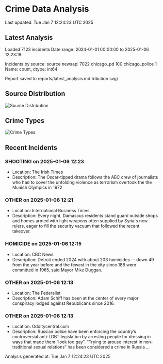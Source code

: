 # Crime Data Analysis
Last updated: Tue Jan  7 12:24:23 UTC 2025

## Latest Analysis

Loaded 7123 incidents
Date range: 2024-01-01 00:00:00 to 2025-01-06 12:23:18

Incidents by source:
source
newsapi           7022
chicago_pd         100
chicago_police       1
Name: count, dtype: int64

Report saved to reports/latest_analysis.md
tribution.svg)

## Source Distribution
![Source Distribution](images/source_distribution.svg)

## Crime Types
![Crime Types](images/crime_types.svg)

## Recent Incidents

### SHOOTING on 2025-01-06 12:23
- Location: The Irish Times
- Description: The Oscar-tipped drama follows the ABC crew of journalists who had to cover the unfolding violence as terrorism overtook the the Munich Olympics in 1972


### OTHER on 2025-01-06 12:21
- Location: International Business Times
- Description: Every night, Damascus residents stand guard outside shops and homes armed with light weapons often supplied by Syria's new rulers, eager to fill the security vacuum that followed the recent takeover.


### HOMICIDE on 2025-01-06 12:15
- Location: CBC News
- Description: Detroit ended 2024 with about 203 homicides — down 49 from the year before and the fewest in the city since 188 were committed in 1965, said Mayor Mike Duggan.


### OTHER on 2025-01-06 12:13
- Location: The Federalist
- Description: Adam Schiff has been at the center of every major conspiracy lodged against Republicans since 2016.


### OTHER on 2025-01-06 12:13
- Location: Odditycentral.com
- Description: Russian police have been enforcing the country’s controversial anti-LGBT legislation by arresting people for dressing in ways that made them “look too gay”. “Trying to arouse interest in non-traditional sexual relations” has been considered a crime in Russia …

Analysis generated at: Tue Jan  7 12:24:23 UTC 2025
